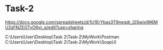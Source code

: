 # Task-2
https://docs.google.com/spreadsheets/d/1U1ErYbas3T9neqdr_I2SwixjW6MU2sFNZEGTyO6yr_g/edit?usp=sharing

C:\Users\User\Desktop\Task 2\Task-2\MyWork\Postman
C:\Users\User\Desktop\Task 2\Task-2\MyWork\SoapUI